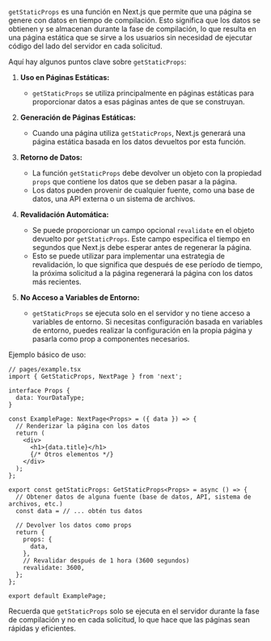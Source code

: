 `getStaticProps` es una función en Next.js que permite que una página se genere con datos en tiempo de compilación. Esto significa que los datos se obtienen y se almacenan durante la fase de compilación, lo que resulta en una página estática que se sirve a los usuarios sin necesidad de ejecutar código del lado del servidor en cada solicitud.

Aquí hay algunos puntos clave sobre `getStaticProps`:

1. **Uso en Páginas Estáticas:**
   - `getStaticProps` se utiliza principalmente en páginas estáticas para proporcionar datos a esas páginas antes de que se construyan.

2. **Generación de Páginas Estáticas:**
   - Cuando una página utiliza `getStaticProps`, Next.js generará una página estática basada en los datos devueltos por esta función.

3. **Retorno de Datos:**
   - La función `getStaticProps` debe devolver un objeto con la propiedad `props` que contiene los datos que se deben pasar a la página.
   - Los datos pueden provenir de cualquier fuente, como una base de datos, una API externa o un sistema de archivos.

4. **Revalidación Automática:**
   - Se puede proporcionar un campo opcional `revalidate` en el objeto devuelto por `getStaticProps`. Este campo especifica el tiempo en segundos que Next.js debe esperar antes de regenerar la página.
   - Esto se puede utilizar para implementar una estrategia de revalidación, lo que significa que después de ese período de tiempo, la próxima solicitud a la página regenerará la página con los datos más recientes.

5. **No Acceso a Variables de Entorno:**
   - `getStaticProps` se ejecuta solo en el servidor y no tiene acceso a variables de entorno. Si necesitas configuración basada en variables de entorno, puedes realizar la configuración en la propia página y pasarla como prop a componentes necesarios.

Ejemplo básico de uso:

```tsx
// pages/example.tsx
import { GetStaticProps, NextPage } from 'next';

interface Props {
  data: YourDataType;
}

const ExamplePage: NextPage<Props> = ({ data }) => {
  // Renderizar la página con los datos
  return (
    <div>
      <h1>{data.title}</h1>
      {/* Otros elementos */}
    </div>
  );
};

export const getStaticProps: GetStaticProps<Props> = async () => {
  // Obtener datos de alguna fuente (base de datos, API, sistema de archivos, etc.)
  const data = // ... obtén tus datos

  // Devolver los datos como props
  return {
    props: {
      data,
    },
    // Revalidar después de 1 hora (3600 segundos)
    revalidate: 3600,
  };
};

export default ExamplePage;
```

Recuerda que `getStaticProps` solo se ejecuta en el servidor durante la fase de compilación y no en cada solicitud, lo que hace que las páginas sean rápidas y eficientes.